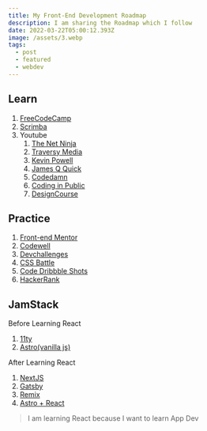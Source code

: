 ```yaml
---
title: My Front-End Development Roadmap
description: I am sharing the Roadmap which I follow
date: 2022-03-22T05:00:12.393Z
image: /assets/3.webp
tags:
  - post
  - featured
  - webdev
---
```

## Learn

1. [FreeCodeCamp](https://freecodecamp.org)
2. [Scrimba](https://scrimba.com)
3. Youtube
   1. [The Net Ninja](https://www.youtube.com/c/TheNetNinja)
   2. [Traversy Media](https://www.youtube.com/c/TraversyMedia)
   3. [Kevin Powell](https://www.youtube.com/kepowob)
   4. [James Q Quick](https://www.youtube.com/c/JamesQQuick)
   5. [Codedamn](https://www.youtube.com/c/codedamn)
   6. [Coding in Public](https://www.youtube.com/c/CodinginPublic)
   7. [DesignCourse](https://www.youtube.com/c/DesignCourse)

## Practice

1. [Front-end Mentor](https://www.frontendmentor.io/)
2. [Codewell](https://www.codewell.cc/)
3. [Devchallenges](https://devchallenges.io/)
4. [CSS Battle](https://cssbattle.dev/)
5. [Code Dribbble Shots](https://dribbble.com/)
6. [HackerRank](https://www.hackerrank.com/)

## JamStack

Before Learning React

1. [11ty](https://11ty.dev)
2. [Astro(vanilla js)](https://astro.build/)

After Learning React

1. [NextJS](https://nextjs.org/)
2. [Gatsby](https://www.gatsbyjs.com/)
3. [Remix](https://remix.run/)
4. [Astro + React](https://astro.build/)

> I am learning React because I want to learn App Dev
